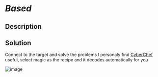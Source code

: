 # _Based_
## Description

## Solution
Connect to the target and solve the problems
I personaly find [CyberChef](https://gchq.github.io/CyberChef/#recipe=Magic(3,false,false,'')) useful, select magic as the recipe and it decodes automatically for you

![image](https://user-images.githubusercontent.com/70738420/178361209-8b7afa0f-6f53-43ff-888d-f72db60e1aaa.png)